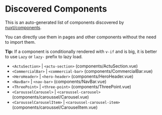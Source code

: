 # Discovered Components

This is an auto-generated list of components discovered by [nuxt/components](https://github.com/nuxt/components).

You can directly use them in pages and other components without the need to import them.

**Tip:** If a component is conditionally rendered with `v-if` and is big, it is better to use `Lazy` or `lazy-` prefix to lazy load.

- `<ActuSection>` | `<actu-section>` (components/ActuSection.vue)
- `<CommercialBar>` | `<commercial-bar>` (components/CommercialBar.vue)
- `<HeroHeader>` | `<hero-header>` (components/HeroHeader.vue)
- `<NavBar>` | `<nav-bar>` (components/NavBar.vue)
- `<ThreePoint>` | `<three-point>` (components/ThreePoint.vue)
- `<CarousselCarousel>` | `<caroussel-carousel>` (components/caroussel/Carousel.vue)
- `<CarousselCarouselItem>` | `<caroussel-carousel-item>` (components/caroussel/CarouselItem.vue)
